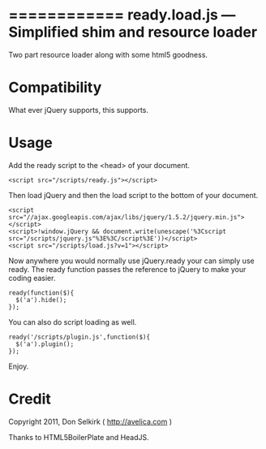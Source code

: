 ============
ready.load.js — Simplified shim and resource loader
============
 
Two part resource loader along with some html5 goodness.
 
Compatibility
============

What ever jQuery supports, this supports.

Usage
=====
 
Add the ready script to the &lt;head&gt; of your document.
 
    <script src="/scripts/ready.js"></script>
    
Then load jQuery and then the load script to the bottom of your document.

    <script src="//ajax.googleapis.com/ajax/libs/jquery/1.5.2/jquery.min.js"></script>
    <script>!window.jQuery && document.write(unescape('%3Cscript src="/scripts/jquery.js"%3E%3C/script%3E'))</script>
    <script src="/scripts/load.js?v=1"></script>
  
Now anywhere you would normally use jQuery.ready your can simply use ready. The ready function passes the reference to jQuery to make your coding easier.

    ready(function($){
      $('a').hide();
    });
  
You can also do script loading as well.

    ready('/scripts/plugin.js',function($){
      $('a').plugin();
    });
 
Enjoy.
 
 
 
Credit
======
Copyright 2011, Don Selkirk ( http://avelica.com )
 
Thanks to HTML5BoilerPlate and HeadJS.